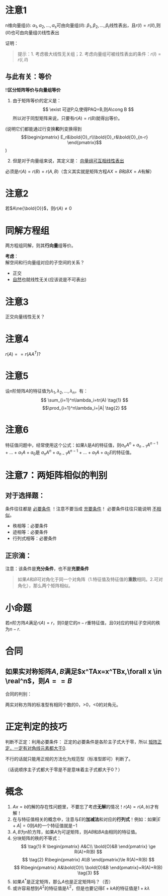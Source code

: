 # 注意1
n维向量组$(I)$: ${\alpha_1,\alpha_2,...,\alpha_s}$可由向量组$(II)$: ${\beta_1,\beta_2,...,\beta_t}$线性表出，且$r(I)=r(II)$,则$(II)$也可由向量组$(I)$线性表出

证明：
> 提示：1. 考虑极大线性无关组；2. 考虑向量组可被线性表出的条件：$r(I)=r(I,II)$

## 与此有关：等价
!!**区分矩阵等价与向量组等价**

1. 由于矩阵等价的定义是：
$$ \exist 可逆P,Q,使得PAQ=B,则A\cong B $$
所以对于同型矩阵来说，只要有$r(A)=r(B)$就得出等价。

(说明它们都能通过行变换**和**列变换得到
$$\begin{pmatrix}
  E_r&\bold{O}_r\\\bold{O}_r&\bold{O}_{n-r}
\end{pmatrix}$$
)

2. 但是对于向量组来说，其定义是：
<u>向量组可互相线性表出</u>

必须是$r(A)=r(B)=r(A,B)$（含义其实就是矩阵方程$AX=B$和$BX=A$有解）

# 注意2
若$A\ne{\bold{O}}$，则$r(A)\ne 0$

# 同解方程组
两方程组同解，则其**行向量**组等价。

**考虑**：   
解空间和行向量组对应的子空间的关系？
- 正交
- [自然](#注意3)也就线性无关(应该说是不可表出)

# 注意3
正交向量线性无关？

# 注意4

$r(A)==r(AA^{T})$?

# 注意5

设$n$阶矩阵$A$的特征值为$\lambda_1,\lambda_2,...,\lambda_n$，有：
$$ \sum_{i=1}^n\lambda_i=tr(A) \tag{1} $$
$$\prod_{i=1}^n\lambda_i=|A| \tag{2} $$

# 注意6
特征值问题中，经常使用这个公式：如果$\lambda$是$A$的特征值，则$a_nA^n+a_{n-1}A^{n-1}+...+a_1A+a_0$是
$a_nA^n+a_{n-1}A^{n-1}+...+a_1A+a_0E$的特征值。

# 注意7：两矩阵相似的判别

## 对于选择题：

条件往往都是 <u>必要条件</u> ！注意不要当成 <u>充要条件</u>！
必要条件往往只能说明 <u>不相似</u>。
  - 秩相等：必要条件
  - 迹相等：必要条件
  - 行列式相等：必要条件


## 正宗滴：
注意：该条件是**充分条件**，也不是**充要条件**

> 如果$A$和$B$可对角化于同一个对角阵（1.特征值及特征值的**重数**相同。2.可对角化），那么两个矩阵相似。

# 小命题
若$n$阶方阵$A$满足$r(A)=r$，则$0$是它的$n-r$重特征值，且$0$对应的特征子空间的秩为$n-r$.

# 合同
## 如果实对称矩阵$A,B$满足$x^TAx=x^TBx,\forall x \in \real^n$，则$A==B$

合同的判别：

两实对称方阵的标准型有相同个数的0，>0，<0的对角元。


# 正定判定的技巧

判断不正定：利用必要条件：
正定的必要条件是各阶主子式大于零，所以 <u>矩阵正定，一定有对角线元素都大于0</u>.

不行的话就只能用正规的方法化为规范型（标准型即可）判断了。

（话说顺序主子式都大于零是不是意味着主子式都大于0？）

# 概念
1. $Ax=b$的解的存在性问题里，不要忘了考虑**无解**的情况！$r(A)=r(A,b)$才有解！
2. 在与特征值相关的概念中，注意与$E$的**加减法**和对应的**行列式**！例如：如果$|E+A|=0$则$A$的一个特征值就是$-1$
3. $A,B$为n阶方阵，如果$A$为可逆矩阵，则$AB$和$BA$由相同的特征值。
4. 分块矩阵的秩的不等式：
   $$ 
   \tag{1}
   R
   \begin{pmatrix}
     A&C\\
     \bold{O}&B
   \end{pmatrix} \ge R(A)+R(B)
   $$
   $$
   \tag{2} 
   R\begin{pmatrix}
     A\\B
   \end{pmatrix}\le R(A)+R(B)
    $$
    $$ 
    R\begin{pmatrix}
      A&\bold{O}\\
      \bold{O}&B
    \end{pmatrix}=R(A)+R(B)
    \tag{3}
     $$
5. 如果$A^*$是正定矩阵，那么$A$也是正定矩阵吗？（否）
6. 或许容易想到$A^2$的特征值是$\lambda^2$，但是也要记得$E+kA$的特征值是$1+k\lambda$